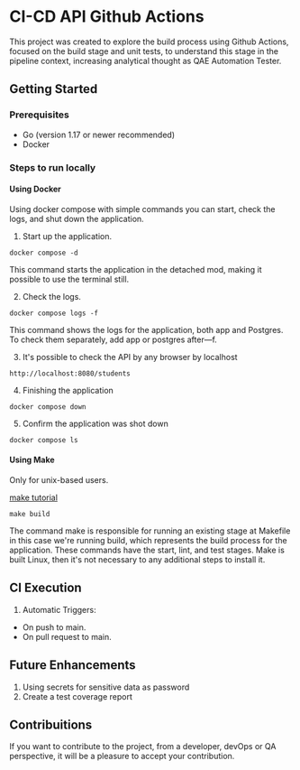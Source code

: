 # CI-CD API Github Actions

This project was created to explore the build process using Github Actions, focused on the build stage and unit tests, to understand this stage in the pipeline context, increasing analytical thought as QAE Automation Tester.

## Getting Started

### Prerequisites
* Go (version 1.17 or newer recommended)
* Docker

### Steps to run locally

#### Using Docker

Using docker compose with simple commands you can start, check the logs, and shut down the application.

1. Start up the application.

```
docker compose -d
```
This command starts the application in the detached mod, making it possible to use the terminal still.

2. Check the logs.
```
docker compose logs -f
```
This command shows the logs for the application, both app and Postgres. To check them separately, add app or postgres after—f.


3. It's possible to check the API by any browser by localhost
```
http://localhost:8080/students
```

4. Finishing the application
```
docker compose down
```

5. Confirm the application was shot down
```
docker compose ls
```

#### Using Make

Only for unix-based users.

[make tutorial](https://www.computerhope.com/unix/umake.htm)

```
make build
```

The command make is responsible for running an existing stage at Makefile in this case we're running build, which represents the build process for the application.
These commands have the start, lint, and test stages.
Make is built Linux, then it's not necessary to any additional steps to install it.

## CI Execution

1. Automatic Triggers:
 - On push to main.
 - On pull request to main.

## Future Enhancements

1. Using secrets for sensitive data as password
2. Create a test coverage report


## Contribuitions
If you want to contribute to the project, from a developer, devOps or QA perspective, it will be a pleasure to accept your contribution.
